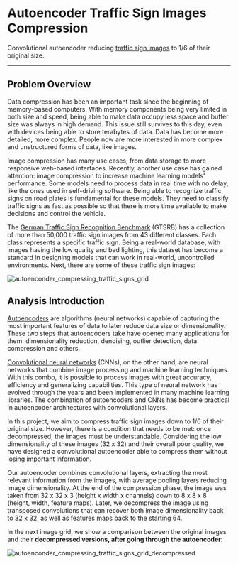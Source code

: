# Autoencoder Traffic Sign Images Compression

Convolutional autoencoder reducing [traffic sign images] to 1/6 of their original size.

---

## Problem Overview

Data compression has been an important task since the beginning of memory-based computers. With memory components being very limited in both size and speed, being able to make data occupy less space and buffer size was always in high demand. This issue still survives to this day, even with devices being able to store terabytes of data. Data has become more detailed, more complex. People now are more interested in more complex and unstructured forms of data, like images.

Image compression has many use cases, from data storage to more responsive web-based interfaces. Recently, another use case has gained attention: image compression to increase machine learning models' performance. Some models need to process data in real time with no delay, like the ones used in self-driving software. Being able to recognize traffic signs on road plates is fundamental for these models. They need to classify traffic signs as fast as possible so that there is more time available to make decisions and control the vehicle.

The [German Traffic Sign Recognition Benchmark] (GTSRB) has a collection of more than 50,000 traffic sign images from 43 different classes. Each class represents a specific traffic sign. Being a real-world database, with images having the low quality and bad lighting, this dataset has become a standard in designing models that can work in real-world, uncontrolled environments. Next, there are some of these traffic sign images:

![autoenconder_compressing_traffic_signs_grid](https://user-images.githubusercontent.com/33037020/198383273-691d99aa-dd77-46d6-af1a-c3ff87f7dfce.PNG)

## Analysis Introduction

[Autoencoders] are algorithms (neural networks) capable of capturing the most important features of data to later reduce data size or dimensionality. These two steps that autoencoders take have opened many applications for them: dimensionality reduction, denoising, outlier detection, data compression and others.

[Convolutional neural networks] (CNNs), on the other hand, are neural networks that combine image processing and machine learning techniques. With this combo, it is possible to process images with great accuracy, efficiency and generalizing capabilities. This type of neural network has evolved through the years and been implemented in many machine learning libraries. The combination of autoencoders and CNNs has become practical in autoencoder architectures with convolutional layers.

In this project, we aim to compress traffic sign images down to 1/6 of their original size. However, there is a condition that needs to be met: once decompressed, the images must be understandable. Considering the low dimensionality of these images (32 x 32) and their overall poor quality, we have designed a convolutional autoencoder able to compress them without losing important information.

Our autoencoder combines convolutional layers, extracting the most relevant information from the images, with average pooling layers reducing image dimensionality. At the end of the compression phase, the image was taken from 32 x 32 x 3 (height x width x channels) down to 8 x 8 x 8 (height, width, feature maps). Later, we decompress the image using transposed convolutions that can recover both image dimensionality back to 32 x 32, as well as features maps back to the starting 64.

In the next image grid, we show a comparison between the original images and their **decompressed versions, after going through the autoencoder**:

![autoenconder_compressing_traffic_signs_grid_decompressed](https://user-images.githubusercontent.com/33037020/198383297-690ae1a7-15a8-457f-851c-eb8cfe545da8.PNG)

[//]: #

[traffic sign images]: <https://www.kaggle.com/datasets/meowmeowmeowmeowmeow/gtsrb-german-traffic-sign>
[German Traffic Sign Recognition Benchmark]: <https://www.kaggle.com/datasets/meowmeowmeowmeowmeow/gtsrb-german-traffic-sign>
[autoencoders]: <https://en.wikipedia.org/wiki/Autoencoder>
[convolutional neural networks]: <https://www.ibm.com/cloud/learn/convolutional-neural-networks>
